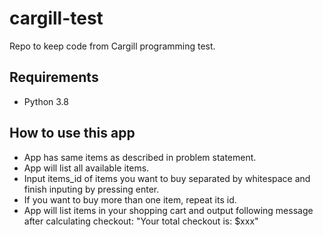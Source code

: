 # cargill-test
Repo to keep code from Cargill programming test.

## Requirements

- Python 3.8

## How to use this app

- App has same items as described in problem statement.
- App will list all available items.
- Input items_id of items you want to buy separated by whitespace and finish inputing by pressing enter.
- If you want to buy more than one item, repeat its id.
- App will list items in your shopping cart and output following message after calculating checkout: "Your total checkout is: $xxx"

